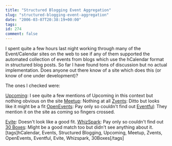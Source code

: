 ```yaml
---
title: "Structured Blogging Event Aggregation"
slug: "structured-blogging-event-aggregation"
date: "2006-03-07T20:38:19+00:00"
tags:
id: 274
comment: false
---
```


I spent quite a few hours last night working through many of the Event/Calendar sites on the web to see if any of them supported the automated collection of events from blogs which use the hCalendar format in structured blog posts. So far I have found tons of discussion but no actual implementation. Does anyone out there know of a site which does this (or know of one under development)?

The ones I checked were:

[Upcoming](http://www.upcoming.org/): I see quite a few mentions of Upcoming in this context but nothing obvious on the site
[Meetup](http://www.meetup.com/): Nothing at all
[Zvents](http://www.zvents.com/): Ditto but looks like it might be a fit
[OpenEvents](http://www.openevents.com/): Pay only so couldn't find out
[Eventful](http://eventful.com/): They mention it on the site as coming so fingers crossed.

[Evite](http://www.evite.com/): Doesn't look like a good fit.
[WhizSpark](http://www.whizspark.com/): Pay only so couldn't find out
[30 Boxes](http://30boxes.com/): Might be a good match too but didn't see anything about it.
[tags]hCalendar, Events, Structured Blogging, Upcoming, Meetup, Zvents, OpenEvents, Eventful, Evite, Whizspark, 30Boxes[/tags]
